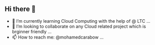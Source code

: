 ## Hi there 👋
- 🌱 I’m currently learning Cloud Computing with the help of @ LTC ...
- 👯 I’m looking to collaborate on any Cloud related project which is brginner friendly ...
- 📫 How to reach me: @mohamedcarabow ...

